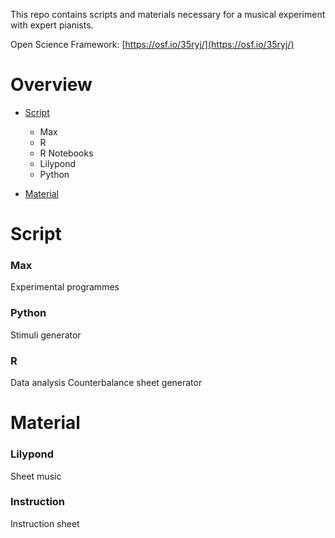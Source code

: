 This repo contains scripts and materials necessary for a musical experiment with expert pianists.

Open Science Framework: [https://osf.io/35ryj/](https://osf.io/35ryj/)

# Overview
- [Script](#script)
    + Max
    + R
    + R Notebooks
    + Lilypond
    + Python

- [Material](#material)


# Script

### Max
Experimental programmes

### Python
Stimuli generator

### R
Data analysis
Counterbalance sheet generator

# Material
### Lilypond
Sheet music

### Instruction
Instruction sheet